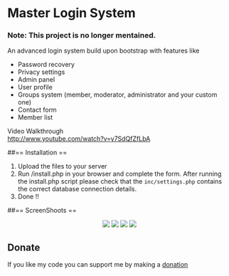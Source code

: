 Master Login System  
===================  

### Note: This project is no longer mentained.  

An advanced login system build upon bootstrap with features like  
- Password recovery  
- Privacy settings  
- Admin panel  
- User profile  
- Groups system (member, moderator, administrator and your custom one)  
- Contact form  
- Member list  

Video Walkthrough  
http://www.youtube.com/watch?v=y7SdQfZfLbA


##== Installation ==  

1. Upload the files to your server  
2. Run /install.php in your browser and complete the form. 
After running the install.php script please check that the `inc/settings.php` contains the correct database connection details.
3. Done !!


##== ScreenShoots ==  

<p align="center">
  <img src="http://puu.sh/3gtZd.png"/>
  <img src="http://puu.sh/34xRK.png"/>
  <img src="http://puu.sh/34ytf.png"/>
  <img src="http://puu.sh/34yuS.png"/>
</p>

Donate 
-----------------
If you like my code you can support me by making a [donation](https://www.paypal.com/cgi-bin/webscr?cmd=_s-xclick&hosted_button_id=5VVJJXVFMQ9ZN)
